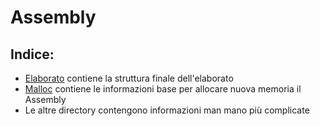 # Assembly
## Indice:
- [Elaborato](./Elaborato/) contiene la struttura finale dell'elaborato
- [Malloc](./Malloc) contiene le informazioni base per allocare nuova memoria il Assembly
- Le altre directory contengono informazioni man mano più complicate
